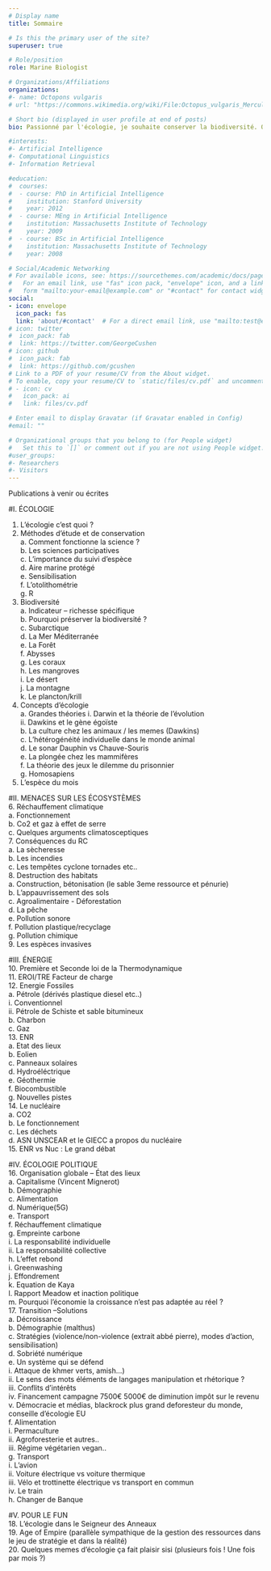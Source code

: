 ```yaml
---
# Display name
title: Sommaire

# Is this the primary user of the site?
superuser: true

# Role/position
role: Marine Biologist

# Organizations/Affiliations
organizations:
#- name: Octopons vulgaris
# url: "https://commons.wikimedia.org/wiki/File:Octopus_vulgaris_Merculiano.jpg"

# Short bio (displayed in user profile at end of posts)
bio: Passionné par l'écologie, je souhaite conserver la biodiversité. Octopons vulgaris regroupe mes sites dédiés à la vulgarisation afin de transmettre connaissances et outils permettant la conservation de la biodiversité.

#interests:
#- Artificial Intelligence
#- Computational Linguistics
#- Information Retrieval

#education:
#  courses:
#  - course: PhD in Artificial Intelligence
#    institution: Stanford University
#    year: 2012
#  - course: MEng in Artificial Intelligence
#    institution: Massachusetts Institute of Technology
#    year: 2009
#  - course: BSc in Artificial Intelligence
#    institution: Massachusetts Institute of Technology
#    year: 2008

# Social/Academic Networking
# For available icons, see: https://sourcethemes.com/academic/docs/page-builder/#icons
#   For an email link, use "fas" icon pack, "envelope" icon, and a link in the
#   form "mailto:your-email@example.com" or "#contact" for contact widget.
social:
- icon: envelope
  icon_pack: fas
  link: 'about/#contact'  # For a direct email link, use "mailto:test@example.org".
# icon: twitter
#  icon_pack: fab
#  link: https://twitter.com/GeorgeCushen
# icon: github
#  icon_pack: fab
#  link: https://github.com/gcushen
# Link to a PDF of your resume/CV from the About widget.
# To enable, copy your resume/CV to `static/files/cv.pdf` and uncomment the lines below.
# - icon: cv
#   icon_pack: ai
#   link: files/cv.pdf

# Enter email to display Gravatar (if Gravatar enabled in Config)
#email: ""

# Organizational groups that you belong to (for People widget)
#   Set this to `[]` or comment out if you are not using People widget.
#user_groups:
#- Researchers
#- Visitors
---
```


Publications à venir ou écrites


#I.	ÉCOLOGIE  
1.	L’écologie c’est quoi ?  
2.	Méthodes d’étude et de conservation  
a.	Comment fonctionne la science ?  
b.	Les sciences participatives  
c.	L’importance du suivi d’espèce  
d.	Aire marine protégé  
e.	Sensibilisation  
f.	L’otolithométrie  
g.	R  
3.	Biodiversité  
a.	Indicateur – richesse spécifique  
b.	Pourquoi préserver la biodiversité ?   
c.	Subarctique  
d.	La Mer Méditerranée  
e.	La Forêt  
f.	Abysses  
g.	Les coraux  
h.	Les mangroves  
i.	Le désert  
j.	La montagne  
k.	Le plancton/krill   
4.	Concepts d’écologie  
a.	Grandes théories 
i.	Darwin et la théorie de l’évolution  
ii.	Dawkins et le gène égoïste  
b.	La culture chez les animaux / les memes (Dawkins)  
c.	L’hétérogénéité individuelle dans le monde animal  
d.	Le sonar Dauphin vs Chauve-Souris  
e.	La plongée chez les mammifères  
f.	La théorie des jeux le dilemme du prisonnier  
g.	Homosapiens  
5.	L’espèce du mois   

#II.	MENACES SUR LES ÉCOSYSTÈMES  
6.	Réchauffement climatique  
a.	Fonctionnement  
b.	Co2 et gaz à effet de serre  
c.	Quelques arguments climatosceptiques  
7.	Conséquences du RC  
a.	La sècheresse  
b.	Les incendies  
c.	Les tempêtes cyclone tornades etc..  
8.	Destruction des habitats  
a.	Construction, bétonisation (le sable 3eme ressource et pénurie)  
b.	L’appauvrissement des sols  
c.	Agroalimentaire - Déforestation  
d.	La pêche  
e.	Pollution sonore  
f.	Pollution plastique/recyclage  
g.	Pollution chimique  
9.	Les espèces invasives  

#III.	ÉNERGIE  
10.	Première et Seconde loi de la Thermodynamique  
11.	EROI/TRE Facteur de charge  
12.	Energie Fossiles  
a.	Pétrole (dérivés plastique diesel etc..)  
i.	Conventionnel  
ii.	Pétrole de Schiste et sable bitumineux   
b.	Charbon  
c.	Gaz  
13.	ENR  
a.	Etat des lieux  
b.	Eolien  
c.	Panneaux solaires  
d.	Hydroéléctrique  
e.	Géothermie  
f.	Biocombustible  
g.	Nouvelles pistes  
14.	Le nucléaire   
a.	CO2  
b.	Le fonctionnement     
c.	Les déchets  
d.	ASN UNSCEAR et le GIECC a propos du nucléaire  
15.	ENR vs Nuc : Le grand débat  
  
#IV.	ÉCOLOGIE POLITIQUE  
16.	Organisation globale – État des lieux  
a.	Capitalisme (Vincent Mignerot)  
b.	Démographie   
c.	Alimentation  
d.	Numérique(5G)   
e.	Transport  
f.	Réchauffement climatique  
g.	Empreinte carbone   
i.	La responsabilité individuelle  
ii.	La responsabilité collective  
h.	L’effet rebond  
i.	Greenwashing    
j.	Effondrement    
k.	Equation de Kaya   
l.	Rapport Meadow et inaction politique  
m.	Pourquoi l’économie la croissance n’est pas adaptée au réel ?   
17.	Transition –Solutions  
a.	Décroissance  
b.	Démographie (malthus)  
c.	Stratégies (violence/non-violence (extrait abbé pierre), modes d’action, sensibilisation)  
d.	Sobriété numérique  
e.	Un système qui se défend   
i.	Attaque de khmer verts, amish…)   
ii.	Le sens des mots éléments de langages manipulation et rhétorique ?   
iii.	Conflits d’intérêts  
iv.	Financement campagne 7500€ 5000€ de diminution impôt sur le revenu  
v.	Démocracie et médias, blackrock plus grand deforesteur du monde, conseille d’écologie EU  
f.	Alimentation   
i.	Permaculture   
ii.	Agroforesterie et autres..  
iii.	Régime végétarien vegan..  
g.	Transport  
i.	L’avion    
ii.	Voiture électrique vs voiture thermique   
iii.	Vélo et trottinette électrique vs transport en commun   
iv.	Le train  
h.	Changer de Banque  


#V.	POUR LE FUN  
18.	L’écologie dans le Seigneur des Anneaux  
19.	Age of Empire (parallèle sympathique de la gestion des ressources dans le jeu de stratégie et dans la réalité)  
20.	Quelques memes d’écologie ça fait plaisir sisi (plusieurs fois ! Une fois par mois ?)  


